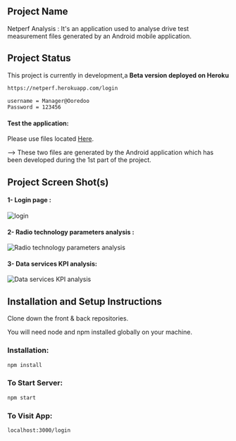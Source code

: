 ## Project Name

Netperf Analysis : It's an application used to analyse drive test measurement files generated by an Android mobile application.

## Project Status

This project is currently in development,a **Beta version deployed on Heroku**

```bash
https://netperf.herokuapp.com/login

username = Manager@Ooredoo
Password = 123456

```

#### Test the application: 

Please use files located [Here](https://drive.google.com/drive/folders/1fHXVR37gewyZU2D2kgGZZymaPI6xhSxU?usp=sharing).

--> These two files are generated by the Android application which has been developed during the 1st part of the project.



## Project Screen Shot(s)
#### 1- Login page :

![login](https://i.imgur.com/6MUILiv.png)

#### 2- Radio technology parameters analysis :

![Radio technology parameters analysis](https://i.imgur.com/gd3Plx7.png)

#### 3- Data services KPI analysis:


![Data services KPI analysis](https://i.imgur.com/1zvgWjT.png)

## Installation and Setup Instructions

Clone down the front & back repositories. 

You will need node and npm installed globally on your machine.

### Installation:

```bash
npm install

```

### To Start Server:

```bash
npm start
```

### To Visit App:

```bash
localhost:3000/login
```